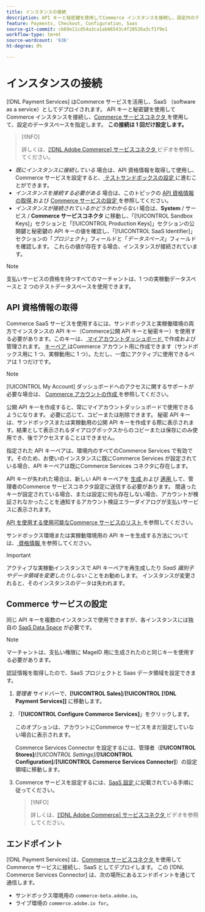 ```yaml
---
title: インスタンスの接続
description: API キーと秘密鍵を使用してCommerce インスタンスを接続し、設定内のデータスペースを指定します。
feature: Payments, Checkout, Configuration, Saas
source-git-commit: cb69e11cd54a3ca1ab66543c4f28526a3cf1f9e1
workflow-type: tm+mt
source-wordcount: '636'
ht-degree: 0%

---
```


# インスタンスの接続

[!DNL Payment Services] はCommerce サービスを活用し、SaaS （software as a service）としてデプロイされます。 API キーと秘密鍵を使用してCommerce インスタンスを接続し、[Commerce サービスコネクタ ](https://experienceleague.adobe.com/docs/commerce/user-guides/saas.html) を使用して、設定のデータスペースを指定します。 **この接続は 1 回だけ設定します。**

>[!INFO]
>
> 詳しくは、[[!DNL Adobe Commerce]  サービスコネクタ ](https://experienceleague.adobe.com/docs/commerce-learn/tutorials/admin/adobe-commerce-services/configure-adobe-commerce-services-connector.html?lang=en) ビデオを参照してください。

* *既にインスタンスに接続している* 場合は、API 資格情報を取得して使用し、Commerce サービスを設定すると、[ テストサンドボックスの設定 ](https://experienceleague.adobe.com/docs/commerce/payment-services/get-started/sandbox.html) に進むことができます。
* *インスタンスを接続する必要がある* 場合は、このトピックの [API 資格情報の取得 ](#obtain-api-credentials) および [Commerce サービスの設定 ](#configure-commerce-services) を参照してください。
* *インスタンスが接続されているかどうかわからない* 場合は、**System** / サービス / **Commerce サービスコネクタ** に移動し、「[!UICONTROL Sandbox Keys]」セクションと「[!UICONTROL Production Keys]」セクションの公開鍵と秘密鍵の API キーの値を確認し、「[!UICONTROL SaaS Identifier]」セクションの「*プロジェクト*」フィールドと「*データスペース*」フィールドを確認します。 これらの値が存在する場合、インスタンスが接続されています。

>[!NOTE]
>
>支払いサービスの資格を持つすべてのマーチャントは、1 つの実稼動データスペースと 2 つのテストデータスペースを使用できます。

## API 資格情報の取得

Commerce SaaS サービスを使用するには、サンドボックスと実稼働環境の両方でインスタンスの API キー（Commerce公開 API キーと秘密キー）を使用する必要があります。このキーは、[ マイアカウントダッシュボード ](https://account.magento.com/customer/account/login) で作成および管理されます。 [ キーペア ](https://experienceleague.adobe.com/en/docs/commerce-admin/config/services/saas) はCommerce アカウント用に作成できます（サンドボックス用に 1 つ、実稼動用に 1 つ）。ただし、一度にアクティブに使用できるペアは 1 つだけです。

>[!NOTE]
>
>[!UICONTROL My Account] ダッシュボードへのアクセスに関するサポートが必要な場合は、 [Commerce アカウントの作成 ](https://experienceleague.adobe.com/en/docs/commerce-admin/start/commerce-account/commerce-account-create) を参照してください。

公開 API キーを作成すると、常にマイアカウントダッシュボードで使用できるようになります。 必要に応じて、コピーまたは削除できます。 秘密 API キーは、サンドボックスまたは実稼動用の公開 API キーを作成する際に表示されます。結果として表示されるダイアログボックスからのコピーまたは保存にのみ使用でき、後でアクセスすることはできません。

指定された API キーペアは、環境内のすべてのCommerce Services で有効です。そのため、お使いのインスタンスに既にCommerce Services が設定されている場合、API キーペアは既にCommerce Services コネクタに存在します。

API キーが失われた場合は、新しい API キーペアを [ 生成 ](https://experienceleague.adobe.com/docs/commerce/payment-services/get-started/connect.html#generate-an-api-key-and-private-key) および [ 適用 ](https://experienceleague.adobe.com/docs/commerce/payment-services/get-started/connect.html#configure-saas-project) して、管理者のCommerce サービスコネクタ設定に送信する必要があります。 間違ったキーが設定されている場合、または設定に何も存在しない場合、アカウントが検証されなかったことを通知するアカウント検証エラーダイアログが支払いサービスに表示されます。

[API を使用する使用可能なCommerce サービスのリスト ](https://experienceleague.adobe.com/en/docs/commerce/user-guides/integration-services/saas#availableservices) を参照してください。

サンドボックス環境または実稼動環境用の API キーを生成する方法については、[ 資格情報 ](https://experienceleague.adobe.com/docs/commerce/user-guides/saas.html#apikey) を参照してください。

>[!IMPORTANT]
>
>アクティブな実稼動インスタンスで API キーペアを再生成したり *SaaS 識別子やデータ領域を変更したりしない* ことをお勧めします。 インスタンスが変更されると、そのインスタンスのデータは失われます。

## Commerce サービスの設定

同じ API キーを複数のインスタンスで使用できますが、各インスタンスには独自の [SaaS Data Space](https://experienceleague.adobe.com/docs/commerce/user-guides/saas.html#saasenv) が必要です。

>[!NOTE]
>
>マーチャントは、支払い権限に MageID 用に生成されたのと同じキーを使用する必要があります。

認証情報を取得したので、SaaS プロジェクトと Saas データ領域を設定できます。

1. _管理者_ サイドバーで、**[!UICONTROL Sales]**/**[!UICONTROL [!DNL Payment Services]]** に移動します。
1. 「**[!UICONTROL Configure Commerce Services]**」をクリックします。

   このオプションは、アカウントにCommerce サービスをまだ設定していない場合に表示されます。

   Commerce Services Connector を設定するには、管理者（**[!UICONTROL Stores]**/_[!UICONTROL Settings]_/**[!UICONTROL Configuration]**/**[!UICONTROL Commerce Services Connector]**）の設定領域に移動します。

1. Commerce サービスを設定するには、[SaaS 設定 ](https://experienceleague.adobe.com/docs/commerce/user-guides/integration-services/saas.html#saasenv) に記載されている手順に従ってください。

   >[!INFO]
   >
   > 詳しくは、[[!DNL Adobe Commerce]  サービスコネクタ ](https://experienceleague.adobe.com/docs/commerce-learn/tutorials/admin/adobe-commerce-services/configure-adobe-commerce-services-connector.html?lang=en#configuration-faqs) ビデオを参照してください。

## エンドポイント

[!DNL Payment Services] は、[Commerce サービスコネクタ ](https://experienceleague.adobe.com/docs/commerce/user-guides/saas.html) を使用してCommerce サービスに接続し、SaaS としてデプロイします。 この [!DNL Commerce Services Connector] は、次の場所にあるエンドポイントを通じて通信します。

* サンドボックス環境用の `commerce-beta.adobe.io`。
* ライブ環境の `commerce.adobe.io for`。
